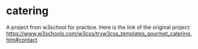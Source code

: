 # catering
A project from w3school for practice.
Here is the link of the original project: https://www.w3schools.com/w3css/tryw3css_templates_gourmet_catering.htm#contact
